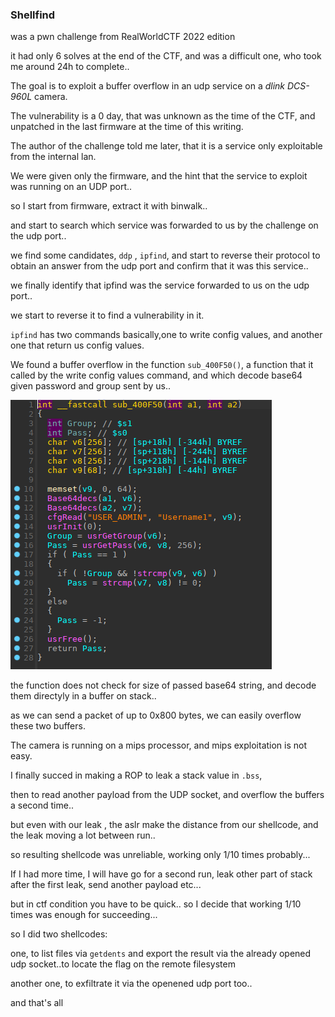 ### Shellfind

was a pwn challenge from RealWorldCTF 2022 edition

it had only 6 solves at the end of the CTF, and was a difficult one, who took me around 24h to complete..

The goal is to exploit a buffer overflow in an udp service on a *dlink DCS-960L* camera.

The vulnerability is a 0 day, that was unknown as the time of the CTF, and unpatched in the last firmware at the time of this writing.

The author of the challenge told me later, that it is a service only exploitable from the internal lan.

We were given only the firmware, and the hint that the service to exploit was running on an UDP port..

so I start from firmware, extract it with binwalk..

and start to search which service was forwarded to us by the challenge on the udp port..

we find some candidates, `ddp` , `ipfind`, and start to reverse their protocol to obtain an answer from the udp port and confirm that it was this service..

we finally identify that ipfind was the service forwarded to us on the udp port..

we start to reverse it to find a vulnerability in it.

`ipfind` has two commands basically,one to write config values, and another one that return us config values.

We found a buffer overflow in the function `sub_400F50()`, a function that it called by the write config values command, and which decode base64 given password and group sent by us..

![](https://github.com/nobodyisnobody/write-ups/raw/main/RealWorldCTF.2022/pwn/Shellfind/pics/reverse.png)

the function does not check for size of passed base64 string, and decode them directyly in a buffer on stack..

as we can send a packet of up to 0x800 bytes, we can easily overflow these two buffers.

The camera is running on a mips processor, and mips exploitation is not easy.

I finally succed in making a ROP to leak a stack value in `.bss`, 

then to read another payload from the UDP socket, and overflow the buffers a second time..

but even with our leak , the aslr make the distance from our shellcode, and the leak moving a lot between run..

so resulting shellcode was unreliable, working only 1/10 times probably...

If I had more time, I will have go for a second run, leak other part of stack after the first leak, send another payload etc...

but in ctf condition you have to be quick.. so I decide that working 1/10 times was enough for succeeding...

so I did two shellcodes:

one, to list files via `getdents` and export the result via the already opened udp socket..to locate the flag on the remote filesystem

another one, to exfiltrate it via the openened udp port too..

and that's all

